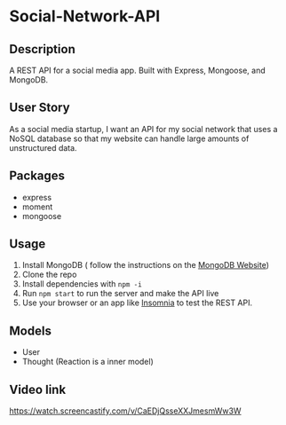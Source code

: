 # Social-Network-API


## Description
A REST API for a social media app. Built with Express, Mongoose, and MongoDB.

## User Story
As a social media startup, I want an API for my social network that uses a NoSQL database so that my website can handle large amounts of unstructured data.

## Packages
- express
- moment
- mongoose

## Usage
1. Install MongoDB ( follow the instructions on the [MongoDB Website](https://docs.mongodb.com/manual/installation/))
2. Clone the repo
3. Install dependencies with `npm -i`
4. Run `npm start` to run the server and make the API live
5. Use your browser or an app like [Insomnia](https://insomnia.rest/) to test the REST API.

## Models
- User
- Thought (Reaction is a inner model)


## Video link
https://watch.screencastify.com/v/CaEDjQsseXXJmesmWw3W